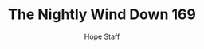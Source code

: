 ---
image: /assets/img/nwd/169_nwd_psalm_3_3_a_niv.png
title: The Nightly Wind Down 169
number: 169
categories:
  - The Nightly Wind Down
author: Hope Staff
notes: The Nightly Wind Down 169
embed: >-
  EMBED_GOES_HERE
transcript: >-
  SOME LINES OF TEXT START HERE
---